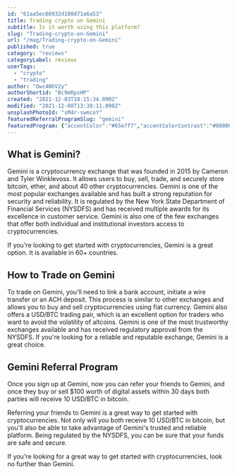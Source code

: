 ```yaml
---
id: "61aa5ec68932d100d71a6a53"
title: Trading crypto on Gemini
subtitle: Is it worth using this platform?
slug: "Trading-crypto-on-Gemini"
url: "/mag/Trading-crypto-on-Gemini"
published: true
category: "reviews"
categoryLabel: reviews
userTags:
  - "crypto"
  - "trading"
author: "Owc4NhV2y"
authorShortid: "Bc9mRpsHP"
created: "2021-12-03T18:15:34.090Z"
modified: "2021-12-08T13:38:11.090Z"
unsplashPhotoId: "sM4r-swmcoY"
featuredReferralProgramSlug: "gemini"
featuredProgram: {"accentColor":"#65e7f7","accentColorContrast":"#000000","accentColorDarker":"#5acfdd","accentColorLighter":"#91ecf9","category":"Crypto","domain":"gemini.com","icon":null,"iconSquare":"https://d2xqxjfvpb1oa6.cloudfront.net/eyJidWNrZXQiOiJpbnZpdGF0aW9udXBsb2FkcyIsImtleSI6Imludml0YXRpb24uYXBwLmdlbWluaS5jb20tcHJvbW8tY29kZXNfMTQ2ODE3LmNvbSIsImVkaXRzIjp7InJlc2l6ZSI6eyJ3aWR0aCI6MjU2LCJoZWlnaHQiOjI1NiwiZml0IjoiY29udGFpbiIsIndpdGhvdXRFbmxhcmdlbWVudCI6dHJ1ZX19fQ==","iconSquareAbsolute":"https://d2xqxjfvpb1oa6.cloudfront.net/eyJidWNrZXQiOiJpbnZpdGF0aW9udXBsb2FkcyIsImtleSI6Imludml0YXRpb24uYXBwLmdlbWluaS5jb20tcHJvbW8tY29kZXNfMTQ2ODE3LmNvbSIsImVkaXRzIjp7InJlc2l6ZSI6eyJ3aWR0aCI6MjU2LCJoZWlnaHQiOjI1NiwiZml0IjoiY29udGFpbiIsIndpdGhvdXRFbmxhcmdlbWVudCI6dHJ1ZX19fQ==","iconSquareDefault":"https://d2xqxjfvpb1oa6.cloudfront.net/eyJidWNrZXQiOiJpbnZpdGF0aW9udXBsb2FkcyIsImtleSI6Imludml0YXRpb24uYXBwLmdlbWluaS5jb20tcHJvbW8tY29kZXNfMTQ2ODE3LmNvbSIsImVkaXRzIjp7InJlc2l6ZSI6eyJ3aWR0aCI6MjU2LCJoZWlnaHQiOjI1NiwiZml0IjoiY29udGFpbiIsIndpdGhvdXRFbmxhcmdlbWVudCI6dHJ1ZX19fQ==","linkOrCode":"link","name":"Gemini","photoLarge":"https://d2xqxjfvpb1oa6.cloudfront.net/eyJidWNrZXQiOiJpbnZpdGF0aW9udXBsb2FkcyIsImtleSI6Imludml0YXRpb24uYXBwLmdlbWluaS1yZWZlcnJhbC1wcm9tby1jb2Rlcy5wbmciLCJlZGl0cyI6eyJyZXNpemUiOnsid2lkdGgiOjgwMCwiaGVpZ2h0Ijo1MDAsImZpdCI6ImNvdmVyIiwid2l0aG91dEVubGFyZ2VtZW50IjpmYWxzZX19fQ==","productSummary":"The Gemini Mobile App is a simple, elegant, and secure way to build your bitcoin and crypto portfolio. Buying, selling, and storing your cryptocurrency has never been easier.","psl":{"domain":"gemini.com","input":"gemini.com","listed":true,"sld":"gemini","subdomain":null,"tld":"com"},"rewardSummary":"When you sign up for a new account using a referral link, you can earn a bonus of $10 in Bitcoin once you trade $100 within the first 30 days of account creation.","s":"gemini","sld":"gemini","slug":"gemini","tags":["cryptocurrency","exchange","wallet","buy and sell","crypto"],"theyGet":"$10 in Bitcoin","url":"/gemini","urlAbsolute":"https://invitation.codes/gemini","urlAddAbsolute":"https://invitation.codes/profile/add/gemini","youGet":"$10 in Bitcoin"}
---
```

## What is Gemini?

Gemini is a cryptocurrency exchange that was founded in 2015 by Cameron and Tyler Winklevoss. It allows users to buy, sell, trade, and securely store bitcoin, ether, and about 40 other cryptocurrencies. Gemini is one of the most popular exchanges available and has built a strong reputation for security and reliability. It is regulated by the New York State Department of Financial Services (NYSDFS) and has received multiple awards for its excellence in customer service. Gemini is also one of the few exchanges that offer both individual and institutional investors access to cryptocurrencies.

If you're looking to get started with cryptocurrencies, Gemini is a great option. It is available in 60+ countries.

## How to Trade on Gemini

To trade on Gemini, you'll need to link a bank account, initiate a wire transfer or an ACH deposit. This process is similar to other exchanges and allows you to buy and sell cryptocurrencies using fiat currency. Gemini also offers a USD/BTC trading pair, which is an excellent option for traders who want to avoid the volatility of altcoins. Gemini is one of the most trustworthy exchanges available and has received regulatory approval from the NYSDFS. If you're looking for a reliable and reputable exchange, Gemini is a great choice.

## Gemini Referral Program

Once you sign up at Gemini, now you can refer your friends to Gemini, and once they buy or sell $100 worth of digital assets within 30 days both parties will receive 10 USD/BTC in bitcoin.

Referring your friends to Gemini is a great way to get started with cryptocurrencies. Not only will you both receive 10 USD/BTC in bitcoin, but you'll also be able to take advantage of Gemini's trusted and reliable platform. Being regulated by the NYSDFS, you can be sure that your funds are safe and secure.

If you're looking for a great way to get started with cryptocurrencies, look no further than Gemini.